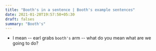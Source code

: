 ```yaml
---
title: "Booth's in a sentence | Booth's example sentences"
date: 2021-01-20T19:57:50+05:30
draft: falses
summary: "Booth's"
---
```

- I mean -- earl grabs `booth's` arm -- what do you mean what are we going to do?
                 

